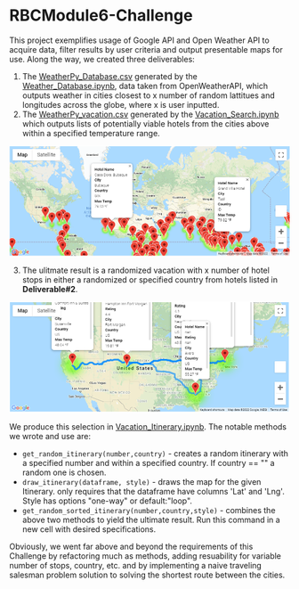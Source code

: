 # RBCModule6-Challenge

This project exemplifies usage of Google API and Open Weather API to acquire data, filter results by user criteria and output presentable maps for use. Along the way, we created three deliverables:
1. The  [WeatherPy_Database.csv](/Weather_Database/WeatherPy_Database.csv) generated by the [Weather_Database.ipynb](Weather_Database/Weather_Database.ipynb), data taken from OpenWeatherAPI, which outputs weather in cities closest to x number of random lattitues and longitudes across the globe, where x is user inputted.  
2. The [WeatherPy_vacation.csv](Vacation_Search/WeatherPy_Database.csv) generated by the [Vacation_Search.ipynb](Vacation_Search/Vacation_Search.ipynb) which outputs lists of potentially viable hotels from the cities above within a specified temperature range. 

![Vacation_map](Vacation_Search/WeatherPy_vacation_map.png)

3. The ulitmate result is a randomized vacation with x number of hotel stops in either a randomized or specified country from hotels listed in **Deliverable#2**. 

![RandomItinMap](Vacation_Itinerary/WeatherPy_travel_map_markers.png)

We produce this selection in [Vacation_Itinerary.ipynb](Vacation_Itinerary/Vacation_Itinerary.ipynb). The notable methods we wrote and use are:
-  `get_random_itinerary(number,country)` - creates a random itinerary with a specified number and within a specified country. If country == "" a random one is chosen. 
- `draw_itinerary(dataframe, style)` - draws the map for the given Itinerary. only requires that the dataframe have columns 'Lat' and 'Lng'. Style has options "one-way" or default:"loop". 
- `get_random_sorted_itinerary(number,country,style)` - combines the above two methods to yield the ultimate result. Run this command in a new cell with desired specifications. 

Obviously, we went far above and beyond the requirements of this Challenge by refactoring much as methods, adding resuability for variable number of stops, country, etc. and by implementing a naive traveling salesman problem solution to solving the shortest route between the cities.